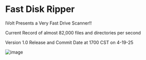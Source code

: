 # Fast Disk Ripper

IVolt Presents a Very Fast Drive Scanner!!  

Current Record of almost 82,000 files and directories per second

Version 1.0 Release and Commit Date at 1700 CST on 4-19-25

![image](https://github.com/user-attachments/assets/15cf03fa-e171-4c3d-aace-e529186d5c78)
